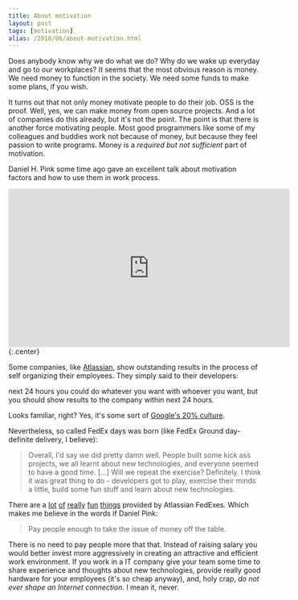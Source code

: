 ```yaml
---
title: About motivation
layout: post
tags: [motivation]
alias: /2010/06/about-motivation.html
---
```

Does anybody know why we do what we do? Why do we wake up everyday and go to our workplaces? It seems that the most obvious reason is money. We need money to function in the society. We need some funds to make some plans, if you wish.

It turns out that not only money motivate people to do their job. OSS is the proof. Well, yes, we can make money from open source projects. And a lot of companies do this already, but it's not the point. The point is that there is another force motivating people. Most good programmers like some of my colleagues and buddies work not because of money, but because they feel passion to write programs. Money is a _required but not sufficient_ part of motivation.

Daniel H. Pink some time ago gave an excellent talk about motivation factors and how to use them in work process.

<div><iframe width="560" height="315" src="http://www.youtube.com/embed/_mG-hhWL_ug" frameborder="0" allowfullscreen="1"></iframe></div>
{:.center}

Some companies, like [Atlassian][ref-atlassian], show outstanding results in the process of self organizing their employees. They simply said to their developers:

next 24 hours you could do whatever you want with whoever you want, but you should show results to the company within next 24 hours.

Looks familiar, right? Yes, it's some sort of [Google's 20% culture][ref-google-20].

Nevertheless, so called FedEx days was born (like FedEx Ground day-definite delivery, I believe):

> Overall, I'd say we did pretty damn well. People built some kick ass projects, we all learnt about new technologies, and everyone seemed to have a good time.
> [...]
> Will we repeat the exercise? Definitely. I think it was great thing to do - developers got to play, exercise their minds a little, build some fun stuff and learn about new technologies.

There are a [lot][ref-fedex-r1] [of][ref-fedex-r2] [really][ref-fedex-r3] [fun][ref-fedex-r4] [things][ref-fedex-r5] provided by Atlassian FedExes. Which makes me believe in the words if Daniel Pink:

> Pay people enough to take the issue of money off the table.

There is no need to pay people more that that. Instead of raising salary you would better invest more aggressively in creating an attractive and efficient work environment. If you work in a IT company give your team some time to share experience and thoughts about new technologies, provide really good hardware for your employees (it's so cheap anyway), and, holy crap, _do not ever shape an Internet connection_. I mean it, never.

[ref-atlassian]: http://www.atlassian.com/
[ref-google-20]: http://www.scottberkun.com/blog/2008/thoughts-on-googles-20-time/
[ref-fedex-1]: http://www.flickr.com/photos/mcannonbrookes/sets/72157600212361474/
[ref-fedex-2]: http://blogs.atlassian.com/rebelutionary/archives/000495.html
[ref-fedex-r1]: http://confluence.atlassian.com/display/DEV/FedEx+XIV+Delivery+-+log4j+error+timeline
[ref-fedex-r2]: http://confluence.atlassian.com/display/DEV/FedEx+9+Delivery+-+ConfluenceFS
[ref-fedex-r3]: http://confluence.atlassian.com/display/DEV/Fedex+9+Delivery+-+Atlassian+Invaders
[ref-fedex-r4]: http://confluence.atlassian.com/display/DEV/FedEx+9+-+JIRA+Hobnob
[ref-fedex-r5]: http://confluence.atlassian.com/display/DEV/FedEx+XIV+Delivery+-+Atlassian+History+Chrome+Extension